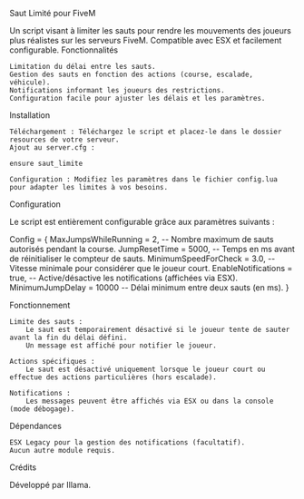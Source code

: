 Saut Limité pour FiveM

Un script visant à limiter les sauts pour rendre les mouvements des joueurs plus réalistes sur les serveurs FiveM. Compatible avec ESX et facilement configurable.
Fonctionnalités

    Limitation du délai entre les sauts.
    Gestion des sauts en fonction des actions (course, escalade, véhicule).
    Notifications informant les joueurs des restrictions.
    Configuration facile pour ajuster les délais et les paramètres.

Installation

    Téléchargement : Téléchargez le script et placez-le dans le dossier resources de votre serveur.
    Ajout au server.cfg :

    ensure saut_limite

    Configuration : Modifiez les paramètres dans le fichier config.lua pour adapter les limites à vos besoins.

Configuration

Le script est entièrement configurable grâce aux paramètres suivants :

Config = {
    MaxJumpsWhileRunning = 2,          -- Nombre maximum de sauts autorisés pendant la course.
    JumpResetTime = 5000,             -- Temps en ms avant de réinitialiser le compteur de sauts.
    MinimumSpeedForCheck = 3.0,       -- Vitesse minimale pour considérer que le joueur court.
    EnableNotifications = true,       -- Active/désactive les notifications (affichées via ESX).
    MinimumJumpDelay = 10000          -- Délai minimum entre deux sauts (en ms).
}

Fonctionnement

    Limite des sauts :
        Le saut est temporairement désactivé si le joueur tente de sauter avant la fin du délai défini.
        Un message est affiché pour notifier le joueur.

    Actions spécifiques :
        Le saut est désactivé uniquement lorsque le joueur court ou effectue des actions particulières (hors escalade).

    Notifications :
        Les messages peuvent être affichés via ESX ou dans la console (mode débogage).

Dépendances

    ESX Legacy pour la gestion des notifications (facultatif).
    Aucun autre module requis.

Crédits

Développé par Illama.
